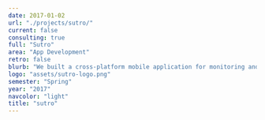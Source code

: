 ```yaml
---
date: 2017-01-02
url: "./projects/sutro/"
current: false
consulting: true
full: "Sutro"
area: "App Development"
retro: false
blurb: "We built a cross-platform mobile application for monitoring and maintaining pool chemistry, integrating with Sutro's ready-made device."
logo: "assets/sutro-logo.png"
semester: "Spring"
year: "2017"
navcolor: "light"
title: "sutro"
---
```

